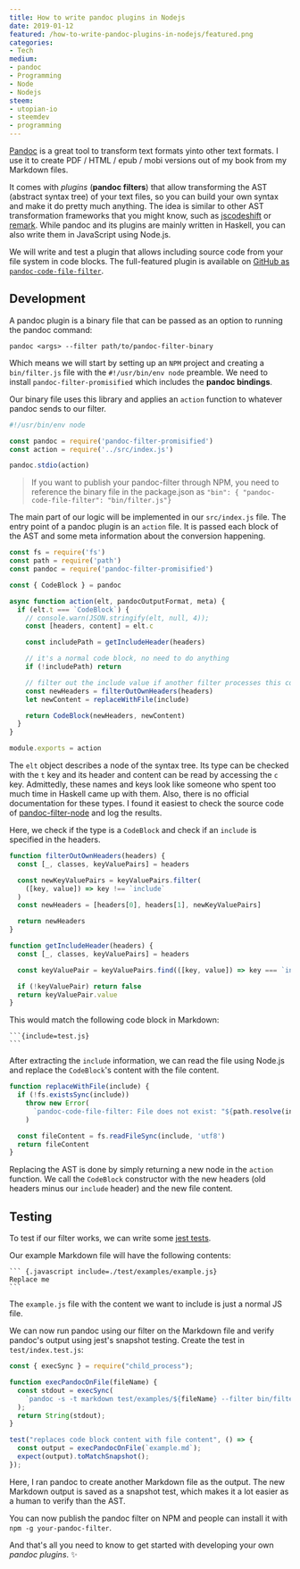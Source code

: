 ```yaml
---
title: How to write pandoc plugins in Nodejs
date: 2019-01-12
featured: /how-to-write-pandoc-plugins-in-nodejs/featured.png
categories:
- Tech
medium:
- pandoc
- Programming
- Node
- Nodejs
steem:
- utopian-io
- steemdev
- programming
---
```


[Pandoc](https://pandoc.org/) is a great tool to transform text formats yinto
other text formats. I use it to create PDF / HTML / epub / mobi versions out of
my book from my Markdown files.

It comes with _plugins_ (**pandoc filters**) that allow transforming the AST
(abstract syntax tree) of your text files, so you can build your own syntax and
make it do pretty much anything. The idea is similar to other AST transformation
frameworks that you might know, such as
[jscodeshift](https://github.com/facebook/jscodeshift) or
[remark](https://github.com/remarkjs/remark). While pandoc and its plugins are
mainly written in Haskell, you can also write them in JavaScript using Node.js.

We will write and test a plugin that allows including source code from your file
system in code blocks. The full-featured plugin is available on
[GitHub as `pandoc-code-file-filter`](https://github.com/MrToph/pandoc-code-file-filter).

## Development

A pandoc plugin is a binary file that can be passed as an option to running the
pandoc command:

```
pandoc <args> --filter path/to/pandoc-filter-binary
```

Which means we will start by setting up an `NPM` project and creating a
`bin/filter.js` file with the `#!/usr/bin/env node` preamble. We need to install
`pandoc-filter-promisified` which includes the **pandoc bindings**.

Our binary file uses this library and applies an `action` function to whatever
pandoc sends to our filter.

```js
#!/usr/bin/env node

const pandoc = require('pandoc-filter-promisified')
const action = require('../src/index.js')

pandoc.stdio(action)
```

> If you want to publish your pandoc-filter through NPM, you need to reference
> the binary file in the package.json as `"bin": { "pandoc-code-file-filter":
> "bin/filter.js"}`

The main part of our logic will be implemented in our `src/index.js` file. The
entry point of a pandoc plugin is an `action` file. It is passed each block of
the AST and some meta information about the conversion happening.

```js
const fs = require('fs')
const path = require('path')
const pandoc = require('pandoc-filter-promisified')

const { CodeBlock } = pandoc

async function action(elt, pandocOutputFormat, meta) {
  if (elt.t === `CodeBlock`) {
    // console.warn(JSON.stringify(elt, null, 4));
    const [headers, content] = elt.c

    const includePath = getIncludeHeader(headers)

    // it's a normal code block, no need to do anything
    if (!includePath) return

    // filter out the include value if another filter processes this code block
    const newHeaders = filterOutOwnHeaders(headers)
    let newContent = replaceWithFile(include)

    return CodeBlock(newHeaders, newContent)
  }
}

module.exports = action
```

The `elt` object describes a node of the syntax tree. Its type can be checked
with the `t` key and its header and content can be read by accessing the `c`
key. Admittedly, these names and keys look like someone who spent too much time
in Haskell came up with them. Also, there is no official documentation for these
types. I found it easiest to check the source code of
[pandoc-filter-node](https://github.com/mvhenderson/pandoc-filter-node/blob/master/index.js#L185)
and log the results.

Here, we check if the type is a `CodeBlock` and check if an `include` is
specified in the headers.

```js
function filterOutOwnHeaders(headers) {
  const [_, classes, keyValuePairs] = headers

  const newKeyValuePairs = keyValuePairs.filter(
    ([key, value]) => key !== `include`
  )
  const newHeaders = [headers[0], headers[1], newKeyValuePairs]

  return newHeaders
}

function getIncludeHeader(headers) {
  const [_, classes, keyValuePairs] = headers

  const keyValuePair = keyValuePairs.find(([key, value]) => key === `include`)

  if (!keyValuePair) return false
  return keyValuePair.value
}
```

This would match the following code block in Markdown:

````
```{include=test.js}
```
````

After extracting the `include` information, we can read the file using Node.js and replace the `CodeBlock`'s content with the file content.

```js
function replaceWithFile(include) {
  if (!fs.existsSync(include))
    throw new Error(
      `pandoc-code-file-filter: File does not exist: "${path.resolve(include)}"`
    )

  const fileContent = fs.readFileSync(include, 'utf8')
  return fileContent
}
```

Replacing the AST is done by simply returning a new node in the `action` function.
We call the `CodeBlock` constructor with the new headers (old headers minus our `include` header) and the new file content.

## Testing

To test if our filter works, we can write some [jest tests](https://jestjs.io/).

Our example Markdown file will have the following contents:

````
``` {.javascript include=./test/examples/example.js}
Replace me
``` 
````

The `example.js` file with the content we want to include is just a normal JS file.

We can now run pandoc using our filter on the Markdown file and verify pandoc's output using jest's snapshot testing.
Create the test in `test/index.test.js`:

```js
const { execSync } = require("child_process");

function execPandocOnFile(fileName) {
  const stdout = execSync(
    `pandoc -s -t markdown test/examples/${fileName} --filter bin/filter.js`
  );
  return String(stdout);
}

test("replaces code block content with file content", () => {
  const output = execPandocOnFile(`example.md`);
  expect(output).toMatchSnapshot();
});
```

Here, I ran pandoc to create another Markdown file as the output.
The new Markdown output is saved as a snapshot test, which makes it a lot easier as a human to verify than the AST.

You can now publish the pandoc filter on NPM and people can install it with `npm -g your-pandoc-filter`.

And that's all you need to know to get started with developing your own _pandoc plugins_. ✨
